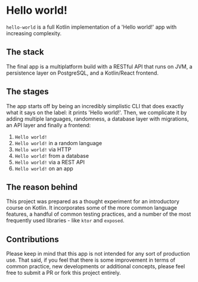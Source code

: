 # Hello world!

`hello-world` is a full Kotlin implementation of a 'Hello world!' app with increasing complexity. 

## The stack 

The final app is a multiplatform build with a RESTful API that runs on JVM, a persistence layer on PostgreSQL, and a Kotlin/React frontend. 

## The stages

The app starts off by being an incredibly simplistic CLI that does exactly what it says on the label: it prints 'Hello world!'. Then, we complicate it by adding multiple languages, randomness, a database layer with migrations, an API layer and finally a frontend:

1. `Hello world!`
2. `Hello world!` in a random language
3. `Hello world!` via HTTP
4. `Hello world!` from a database
5. `Hello world!` via a REST API
6. `Hello world!` on an app

## The reason behind

This project was prepared as a thought experiment for an introductory course on Kotlin. It incorporates some of the more common language features, a handful of common testing practices, and a number of the most frequently used libraries - like `ktor` and `exposed`. 

## Contributions

Please keep in mind that this app is not intended for any sort of production use. That said, if you feel that there is some improvement in terms of common practice, new developments or additional concepts, please feel free to submit a PR or fork this project entirely.
